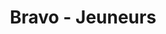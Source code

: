 ---
title: Bravo - Jeuneurs
description: 8€ le plat de pâtes. Bon rapport qualité/prix.
lat: '48.8697909'
lon: '2.3431617'
address: 41 Rue des Jeuneurs, 75002 Paris, France
website: https://bravolafabriquedepates.com
tags: restaurant sur-le-pouce
---